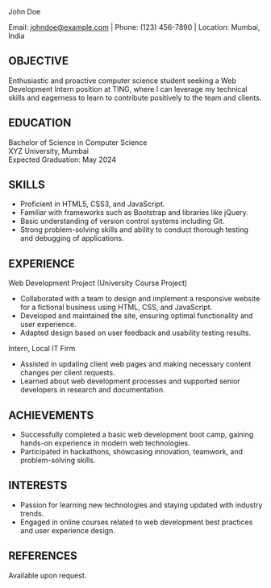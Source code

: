 John Doe

Email: johndoe@example.com | Phone: (123) 456-7890 | Location: Mumbai, India

## OBJECTIVE

Enthusiastic and proactive computer science student seeking a Web Development Intern position at TING, where I can leverage my technical skills and eagerness to learn to contribute positively to the team and clients.

## EDUCATION

Bachelor of Science in Computer Science  
XYZ University, Mumbai  
Expected Graduation: May 2024

## SKILLS

- Proficient in HTML5, CSS3, and JavaScript.
- Familiar with frameworks such as Bootstrap and libraries like jQuery.
- Basic understanding of version control systems including Git.
- Strong problem-solving skills and ability to conduct thorough testing and debugging of applications.

## EXPERIENCE

Web Development Project (University Course Project)
- Collaborated with a team to design and implement a responsive website for a fictional business using HTML, CSS, and JavaScript.
- Developed and maintained the site, ensuring optimal functionality and user experience.
- Adapted design based on user feedback and usability testing results.

Intern, Local IT Firm
- Assisted in updating client web pages and making necessary content changes per client requests.
- Learned about web development processes and supported senior developers in research and documentation.

## ACHIEVEMENTS

- Successfully completed a basic web development boot camp, gaining hands-on experience in modern web technologies.
- Participated in hackathons, showcasing innovation, teamwork, and problem-solving skills.

## INTERESTS

- Passion for learning new technologies and staying updated with industry trends.
- Engaged in online courses related to web development best practices and user experience design.

## REFERENCES

Available upon request.